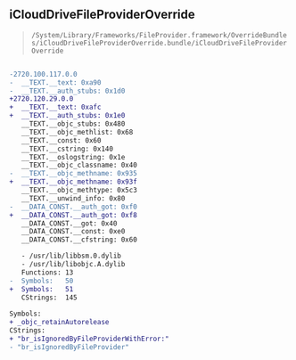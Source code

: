 ## iCloudDriveFileProviderOverride

> `/System/Library/Frameworks/FileProvider.framework/OverrideBundles/iCloudDriveFileProviderOverride.bundle/iCloudDriveFileProviderOverride`

```diff

-2720.100.117.0.0
-  __TEXT.__text: 0xa90
-  __TEXT.__auth_stubs: 0x1d0
+2720.120.29.0.0
+  __TEXT.__text: 0xafc
+  __TEXT.__auth_stubs: 0x1e0
   __TEXT.__objc_stubs: 0x480
   __TEXT.__objc_methlist: 0x68
   __TEXT.__const: 0x60
   __TEXT.__cstring: 0x140
   __TEXT.__oslogstring: 0x1e
   __TEXT.__objc_classname: 0x40
-  __TEXT.__objc_methname: 0x935
+  __TEXT.__objc_methname: 0x93f
   __TEXT.__objc_methtype: 0x5c3
   __TEXT.__unwind_info: 0x80
-  __DATA_CONST.__auth_got: 0xf0
+  __DATA_CONST.__auth_got: 0xf8
   __DATA_CONST.__got: 0x40
   __DATA_CONST.__const: 0xe0
   __DATA_CONST.__cfstring: 0x60

   - /usr/lib/libbsm.0.dylib
   - /usr/lib/libobjc.A.dylib
   Functions: 13
-  Symbols:   50
+  Symbols:   51
   CStrings:  145
 
Symbols:
+ _objc_retainAutorelease
CStrings:
+ "br_isIgnoredByFileProviderWithError:"
- "br_isIgnoredByFileProvider"

```
